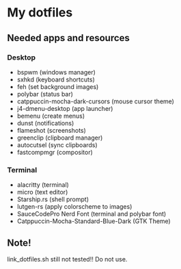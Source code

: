 # My dotfiles

## Needed apps and resources

### Desktop
- bspwm (windows manager)
- sxhkd (keyboard shortcuts)
- feh (set background images)
- polybar (status bar)
- catppuccin-mocha-dark-cursors (mouse cursor theme)
- j4-dmenu-desktop (app launcher)
- bemenu (create menus)
- dunst (notifications)
- flameshot (screenshots)
- greenclip (clipboard manager)
- autocutsel (sync clipboards)
- fastcompmgr (compositor)

### Terminal
- alacritty (terminal)
- micro (text editor)
- Starship.rs (shell prompt)
- lutgen-rs (apply colorscheme to images)
- SauceCodePro Nerd Font (terminal and polybar font)
- Catppuccin-Mocha-Standard-Blue-Dark (GTK Theme)

## Note!

link_dotfiles.sh still not tested!! Do not use.